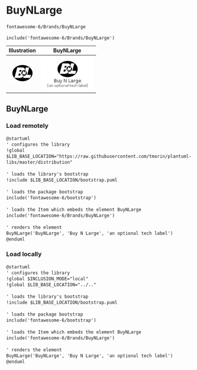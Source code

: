 # BuyNLarge


```text
fontawesome-6/Brands/BuyNLarge
```

```text
include('fontawesome-6/Brands/BuyNLarge')
```



| Illustration | BuyNLarge |
| :---: | :---: |
| ![illustration for Illustration](../../fontawesome-6/Brands/BuyNLarge.png) | ![illustration for BuyNLarge](../../fontawesome-6/Brands/BuyNLarge.Local.png) |




## BuyNLarge

### Load remotely
```plantuml
@startuml
' configures the library
!global $LIB_BASE_LOCATION="https://raw.githubusercontent.com/tmorin/plantuml-libs/master/distribution"

' loads the library's bootstrap
!include $LIB_BASE_LOCATION/bootstrap.puml

' loads the package bootstrap
include('fontawesome-6/bootstrap')

' loads the Item which embeds the element BuyNLarge
include('fontawesome-6/Brands/BuyNLarge')

' renders the element
BuyNLarge('BuyNLarge', 'Buy N Large', 'an optional tech label')
@enduml
```

### Load locally
```plantuml
@startuml
' configures the library
!global $INCLUSION_MODE="local"
!global $LIB_BASE_LOCATION="../.."

' loads the library's bootstrap
!include $LIB_BASE_LOCATION/bootstrap.puml

' loads the package bootstrap
include('fontawesome-6/bootstrap')

' loads the Item which embeds the element BuyNLarge
include('fontawesome-6/Brands/BuyNLarge')

' renders the element
BuyNLarge('BuyNLarge', 'Buy N Large', 'an optional tech label')
@enduml
```

